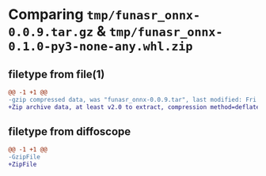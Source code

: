 # Comparing `tmp/funasr_onnx-0.0.9.tar.gz` & `tmp/funasr_onnx-0.1.0-py3-none-any.whl.zip`

## filetype from file(1)

```diff
@@ -1 +1 @@
-gzip compressed data, was "funasr_onnx-0.0.9.tar", last modified: Fri May 12 02:20:35 2023, max compression
+Zip archive data, at least v2.0 to extract, compression method=deflate
```

## filetype from diffoscope

```diff
@@ -1 +1 @@
-GzipFile
+ZipFile
```

